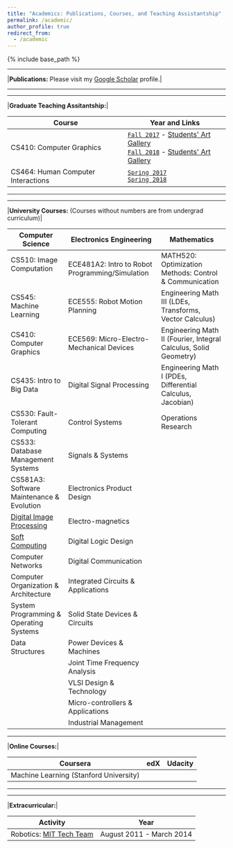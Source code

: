 ```yaml
---
title: "Academics: Publications, Courses, and Teaching Assistantship"
permalink: /academic/
author_profile: true
redirect_from:
  - /academic
---
```


{% include base_path %}

*****************

|**Publications:** Please visit my [Google Scholar](https://scholar.google.com/citations?user=O3IPYzIAAAAJ&hl=en) profile.|


*****************

*****************


|**Graduate Teaching Assitantship:**|

| Course | Year and Links |
| ------------- | ------------- |
| CS410: Computer Graphics  | [`Fall 2017`](https://www.cs.colostate.edu/~cs410/yr2017fa/) - [Students' Art Gallery](https://gurumulay.github.io/images/cg/IMG_9389.jpg) <br> [`Fall 2018`](https://www.cs.colostate.edu/~cs410/yr2018fa/) - [Students' Art Gallery](https://gurumulay.github.io/images/500x300.png)      |
| CS464: Human Computer Interactions | [`Spring 2017`](https://www.cs.colostate.edu/~cs464/yr2017sp/) <br> [`Spring 2018`](https://www.cs.colostate.edu/~cs464/yr2018sp/)        |


*****************

*****************


|**University Courses:** (Courses without numbers are from undergrad curriculum)|

| Computer Science | Electronics Engineering  | Mathematics |
| --------- | ------------- | ----- |
| CS510: Image Computation &nbsp; &nbsp; &nbsp; &nbsp; &nbsp;   | ECE481A2: Intro to Robot Programming/Simulation       | MATH520: Optimization Methods: Control & Communication |
| CS545: Machine Learning                                       | ECE555: Robot Motion Planning                         | Engineering Math III (LDEs, Transforms, Vector Calculus)                      |
| CS410: Computer Graphics                                      | ECE569: Micro-Electro-Mechanical Devices              | Engineering Math II (Fourier, Integral Calculus, Solid Geometry)                      |
| CS435: Intro to Big Data                                      | Digital Signal Processing                             | Engineering Math I (PDEs, Differential Calculus, Jacobian)                      |
| CS530: Fault-Tolerant Computing                               | Control Systems                                       | Operations Research            |
| CS533: Database Management Systems                            | Signals & Systems                                     ||
| CS581A3: Software Maintenance & Evolution                     | Electronics Product Design                            ||
| [Digital Image Processing](https://github.com/GuruMulay/digital-image-processing)                                      | Electro-magnetics                                     ||
| [Soft Computing](https://github.com/GuruMulay/soft-computing-and-neural-networks-stuff)                                                | Digital Logic Design                                  ||
| Computer Networks                                             | Digital Communication                                 ||
| Computer Organization & Architecture                          | Integrated Circuits & Applications                    ||
| System Programming & Operating Systems                        | Solid State Devices & Circuits                        ||
| Data Structures                                               | Power Devices & Machines                              ||
|                                                               | Joint Time Frequency Analysis                         ||
|                                                               | VLSI Design & Technology                              ||
|                                                               | Micro-controllers & Applications                      ||
|                                                               | Industrial Management                                 ||


*************************

|**Online Courses:**|

| Coursera | edX  | Udacity |
| --------- | ------------- | -------- |
| Machine Learning (Stanford University)  |  |  |


*****************

*****************


|**Extracurricular:**|

| Activity | Year |
| ------------ | ------------- |
| Robotics: [MIT Tech Team](robocon.in) | August 2011 - March 2014 |



